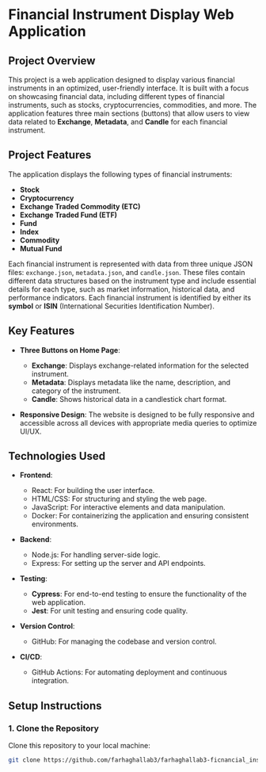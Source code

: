 # Financial Instrument Display Web Application

## Project Overview
This project is a web application designed to display various financial instruments in an optimized, user-friendly interface. It is built with a focus on showcasing financial data, including different types of financial instruments, such as stocks, cryptocurrencies, commodities, and more. The application features three main sections (buttons) that allow users to view data related to **Exchange**, **Metadata**, and **Candle** for each financial instrument.

## Project Features
The application displays the following types of financial instruments:
- **Stock**
- **Cryptocurrency**
- **Exchange Traded Commodity (ETC)**
- **Exchange Traded Fund (ETF)**
- **Fund**
- **Index**
- **Commodity**
- **Mutual Fund**

Each financial instrument is represented with data from three unique JSON files: `exchange.json`, `metadata.json`, and `candle.json`. These files contain different data structures based on the instrument type and include essential details for each type, such as market information, historical data, and performance indicators. Each financial instrument is identified by either its **symbol** or **ISIN** (International Securities Identification Number).

## Key Features
- **Three Buttons on Home Page**: 
  - **Exchange**: Displays exchange-related information for the selected instrument.
  - **Metadata**: Displays metadata like the name, description, and category of the instrument.
  - **Candle**: Shows historical data in a candlestick chart format.

- **Responsive Design**: The website is designed to be fully responsive and accessible across all devices with appropriate media queries to optimize UI/UX.

## Technologies Used
- **Frontend**:
  - React: For building the user interface.
  - HTML/CSS: For structuring and styling the web page.
  - JavaScript: For interactive elements and data manipulation.
  - Docker: For containerizing the application and ensuring consistent environments.
  
- **Backend**:
  - Node.js: For handling server-side logic.
  - Express: For setting up the server and API endpoints.
  
- **Testing**:
  - **Cypress**: For end-to-end testing to ensure the functionality of the web application.
  - **Jest**: For unit testing and ensuring code quality.
  
- **Version Control**:
  - GitHub: For managing the codebase and version control.

- **CI/CD**:
  - GitHub Actions: For automating deployment and continuous integration.

## Setup Instructions

### 1. Clone the Repository
Clone this repository to your local machine:
```bash
git clone https://github.com/farhaghallab3/farhaghallab3-ficnancial_instruments_challenge
